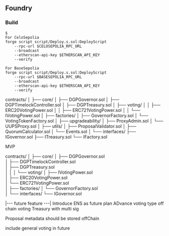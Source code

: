 ## Foundry

### Build

```shell
$ 
For CeloSepolia
forge script script/Deploy.s.sol:DeployScript 
    --rpc-url $CELOSEPOLIA_RPC_URL 
    --broadcast
    --etherscan-api-key $ETHERSCAN_API_KEY
    --verify

For BaseSepolia
forge script script/Deploy.s.sol:DeployScript 
    --rpc-url $BASESEPOLIA_RPC_URL 
    --broadcast
    --etherscan-api-key $ETHERSCAN_API_KEY
    --verify
```

contracts/
│
├── core/
│   ├── DGPGovernor.sol
│   ├── DGPTimelockController.sol
│   ├── DGPTreasury.sol
│   ├── voting/
│   │   ├── ERC20VotingPower.sol
│   │   ├── ERC721VotingPower.sol
│   │   └── IVotingPower.sol
│
├── factories/
│   ├── GovernorFactory.sol
│   └── VotingTokenFactory.sol
│
├── upgradeability/
│   ├── ProxyAdmin.sol
│   └── UUPSProxy.sol
│
├── utils/
│   ├── ProposalValidator.sol
│   ├── QuorumCalculator.sol
│   └── Events.sol
│
└── interfaces/
    ├── IGovernor.sol
    ├── ITreasury.sol
    └── IFactory.sol

MVP

contracts/
│
├── core/
│   ├── DGPGovernor.sol   
│   ├── DGPTimelockController.sol   
│   ├── DGPTreasury.sol              
│   │
│   └── voting/
│       ├── IVotingPower.sol         
│       ├── ERC20VotingPower.sol    
│       └── ERC721VotingPower.sol   
│
├── factories/
│   └── GovernorFactory.sol          
│
└── interfaces/
    └── IGovernor.sol                


|--- future feature ---|
Introduce ENS as future plan
ADvance voting type
off chain voting
Treasury with multi sig

Proposal metadata should be stored offChain

include general voting in future
